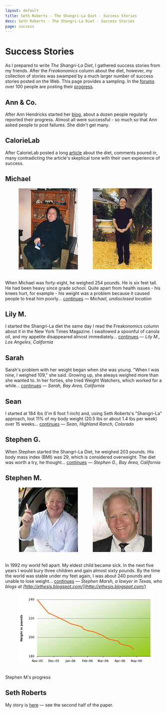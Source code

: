 ```yaml
---
layout: default
title: Seth Roberts - The Shangri-La Diet - Success Stories
desc: Seth Roberts - The Shangri-La Diet - Success Stories
page: success
---
```

# Success Stories

As I prepared to write *The Shangri-La Diet*, I gathered success stories from my friends. After the *Freakonomics* column about the diet, however, my collection of stories was swamped by a much larger number of success stories posted on the Web. This page provides a sampling. In the [forums](http://boards.sethroberts.net/) over 100 people are posting their [progress](http://boards.sethroberts.net/index.php?PHPSESSID=cbbc4a82d3aa646123ee19ecdb2c7c60&board=5.0).

## Ann & Co.

After Ann Hendricks started her [blog](http://shangrilawatcher.blogspot.com/), about a dozen people regularly reported their progress. Almost all were successful - so much so that Ann asked people to post failures. She didn't get many.

## CalorieLab

After CalorieLab posted a long [article](http://calorielab.com/news/2005/09/21/seth-roberts-shangri-la-diet-in-detail/) about the diet, comments poured in, many contradicting the article's skeptical tone with their own experience of success.

## Michael

<span>&nbsp;&nbsp;&nbsp;&nbsp;&nbsp;&nbsp;&nbsp;&nbsp;&nbsp;&nbsp;</span>
![Michael, before the diet](/images/michael_before.jpg)
<span>&nbsp;&nbsp;&nbsp;&nbsp;&nbsp;&nbsp;&nbsp;&nbsp;&nbsp;&nbsp;</span>
![Michael, after the diet](/images/michael_after.jpg)
<span>&nbsp;&nbsp;&nbsp;&nbsp;&nbsp;&nbsp;&nbsp;&nbsp;&nbsp;&nbsp;</span>

When Michael was forty-eight, he weighed 254 pounds. He is six feet tall. He had been heavy since grade school. Quite apart from health issues - his knees hurt, for example - his weight was a problem because it caused people to treat him poorly... [continues](http://media.sethroberts.net/stories/2006-04-30_Michael.pdf) *&#8212;&nbsp;Michael, undisclosed location*

## Lily M.

I started the Shangri-La diet the same day I read the Freakonomics column about it in the New York Times Magazine. I swallowed a spoonful of canola oil, and my appetite disappeared almost immediately... [continues](http://media.sethroberts.net/stories/2006-05-06_Lily.pdf) *&#8212;&nbsp;Lily M., Los Angeles, California*

## Sarah

Sarah's problem with her weight began when she was young. "When I was nine, I weighed 109," she said. Growing up, she always weighed more than she wanted to. In her forties, she tried Weight Watchers, which worked for a while... [continues](http://media.sethroberts.net/stories/2006-04-30_Sarah.pdf) *&#8212;&nbsp;Sarah, Bay Area, California*

## Sean

I started at 184 lbs (I'm 6 foot 1 inch) and, using Seth Roberts's "Shangri-La" approach, lost 11% of my body weight (20.5 lbs or about 1.4 lbs per week) over 15 weeks... [continues](http://media.sethroberts.net/stories/2006-04-30_Sean.pdf) *&#8212;&nbsp;Sean, Highland Ranch, Colorado*

## Stephen G.

When Stephen started the Shangri-La Diet, he weighed 203 pounds. His body mass index (BMI) was 29, which is considered overweight. The diet was worth a try, he thought... [continues](http://media.sethroberts.net/stories/2006-04-30_StephenG.pdf) *&#8212;&nbsp;Stephen G., Bay Area, California*

## Stephen M.

<span>&nbsp;&nbsp;&nbsp;&nbsp;&nbsp;&nbsp;&nbsp;&nbsp;&nbsp;&nbsp;</span>
![Stephen M. Before SLD](/images/stephenm_before.jpg)
<span>&nbsp;&nbsp;&nbsp;&nbsp;&nbsp;&nbsp;&nbsp;&nbsp;&nbsp;&nbsp;</span>
![Stephen M. While on SLD](/images/stephenm_midway2.jpg)
<span>&nbsp;&nbsp;&nbsp;&nbsp;&nbsp;&nbsp;&nbsp;&nbsp;&nbsp;&nbsp;</span>

In 1992 my world fell apart. My eldest child became sick. In the next five years I would bury three children and gain almost sixty pounds. By the time the world was stable under my feet again, I was about 240 pounds and unable to lose weight... [continues](http://media.sethroberts.net/stories/2006-04-30_StephenM.pdf) *&#8212;&nbsp;Stephen Marsh, a lawyer in Texas, who blogs at [http://ethesis.blogspot.com/](http://ethesis.blogspot.com/)*

<span>&nbsp;&nbsp;&nbsp;&nbsp;&nbsp;&nbsp;&nbsp;&nbsp;&nbsp;&nbsp;</span>
![Stephen M's Progress](/images/stephenm_progress.png)
<span>&nbsp;&nbsp;&nbsp;&nbsp;&nbsp;&nbsp;&nbsp;&nbsp;&nbsp;&nbsp;</span>

<div class="caption">Stephen M's progress</div>

## Seth Roberts

My story is [here](http://repositories.cdlib.org/postprints/117/) &#8212;&nbsp;see the second half of the paper.
